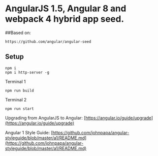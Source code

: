 # AngularJS 1.5, Angular 8 and webpack 4 hybrid app seed.

##Based on:
```
https://github.com/angular/angular-seed
```
## Setup
```
npm i
npm i http-server -g
```
Terminal 1
```
npm run build
```
Terminal 2
```
npm run start
```

Upgrading from AngularJS to Angular:
[https://angular.io/guide/upgrade](https://angular.io/guide/upgrade)


Angular 1 Style Guide:
[https://github.com/johnpapa/angular-styleguide/blob/master/a1/README.md](https://github.com/johnpapa/angular-styleguide/blob/master/a1/README.md)

